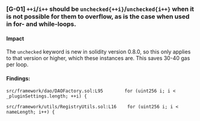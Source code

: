 ### [G-01] ```++i```/```i++``` should be ```unchecked{++i}```/```unchecked{i++}``` when it is not possible for them to overflow, as is the case when used in for- and while-loops.


#### Impact
The ```unchecked``` keyword is new in solidity version 0.8.0, so this only applies to that version or higher, which these instances are. This saves 30-40 gas per loop.


#### Findings:
```
src/framework/dao/DAOFactory.sol:L95        for (uint256 i; i < _pluginSettings.length; ++i) {

src/framework/utils/RegistryUtils.sol:L16    for (uint256 i; i < nameLength; i++) {

```

